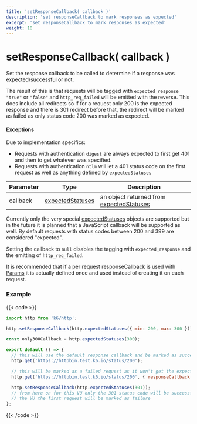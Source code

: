 ```yaml
---
title: 'setResponseCallback( callback )'
description: 'set responseCallback to mark responses as expected'
excerpt: 'set responseCallback to mark responses as expected'
weight: 10
---
```


# setResponseCallback( callback )

Set the response callback to be called to determine if a response was expected/successful or not.

The result of this is that requests will be tagged with `expected_response` `"true"` or `"false"` and `http_req_failed` will be emitted with the reverse. This does include all redirects so if for a request only 200 is the expected response and there is 301 redirect before that, the redirect will be marked as failed as only status code 200 was marked as expected.

#### Exceptions

Due to implementation specifics:

- Requests with authentication `digest` are always expected to first get 401 and then to get whatever was specified.
- Requests with authentication `ntlm` will let a 401 status code on the first request as well as anything defined by `expectedStatuses`

| Parameter | Type                                                                                   | Description                                                                                                   |
| --------- | -------------------------------------------------------------------------------------- | ------------------------------------------------------------------------------------------------------------- |
| callback  | [expectedStatuses](https://grafana.com/docs/k6/<K6_VERSION>/javascript-api/k6-http/expected-statuses) | an object returned from [expectedStatuses](https://grafana.com/docs/k6/<K6_VERSION>/javascript-api/k6-http/expected-statuses) |

Currently only the very special [expectedStatuses](https://grafana.com/docs/k6/<K6_VERSION>/javascript-api/k6-http/expected-statuses) objects are supported but in the future it is planned that a JavaScript callback will be supported as well. By default requests with status codes between 200 and 399 are considered "expected".

Setting the callback to `null` disables the tagging with `expected_response` and the emitting of `http_req_failed`.

It is recommended that if a per request responseCallback is used with [Params](https://grafana.com/docs/k6/<K6_VERSION>/javascript-api/k6-http/params) it is actually defined once and used instead of creating it on each request.

### Example

{{< code >}}

```javascript
import http from 'k6/http';

http.setResponseCallback(http.expectedStatuses({ min: 200, max: 300 }));

const only300Callback = http.expectedStatuses(300);

export default () => {
  // this will use the default response callback and be marked as successful
  http.get('https://httpbin.test.k6.io/status/200');

  // this will be marked as a failed request as it won't get the expected status code of 300
  http.get('https://httpbin.test.k6.io/status/200', { responseCallback: only300Callback });

  http.setResponseCallback(http.expectedStatuses(301));
  // from here on for this VU only the 301 status code will be successful so on the next iteration of
  // the VU the first request will be marked as failure
};
```

{{< /code >}}
